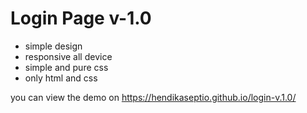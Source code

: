 # Login Page v-1.0
- simple design
- responsive all device
- simple and pure css
- only html and css

you can view the demo on https://hendikaseptio.github.io/login-v.1.0/
